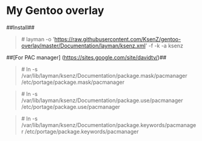 My Gentoo overlay
==============

##Install##

> \# layman -o 'https://raw.githubusercontent.com/KsenZ/gentoo-overlay/master/Documentation/layman/ksenz.xml' -f -k -a ksenz

##[For PAC manager] (https://sites.google.com/site/davidtv/)##

> \# ln -s /var/lib/layman/ksenz/Documentation/package.mask/pacmanager /etc/portage/package.mask/pacmanager

> \# ln -s /var/lib/layman/ksenz/Documentation/package.use/pacmanager /etc/portage/package.use/pacmanager

> \# ln -s /var/lib/layman/ksenz/Documentation/package.keywords/pacmanager /etc/portage/package.keywords/pacmanager
